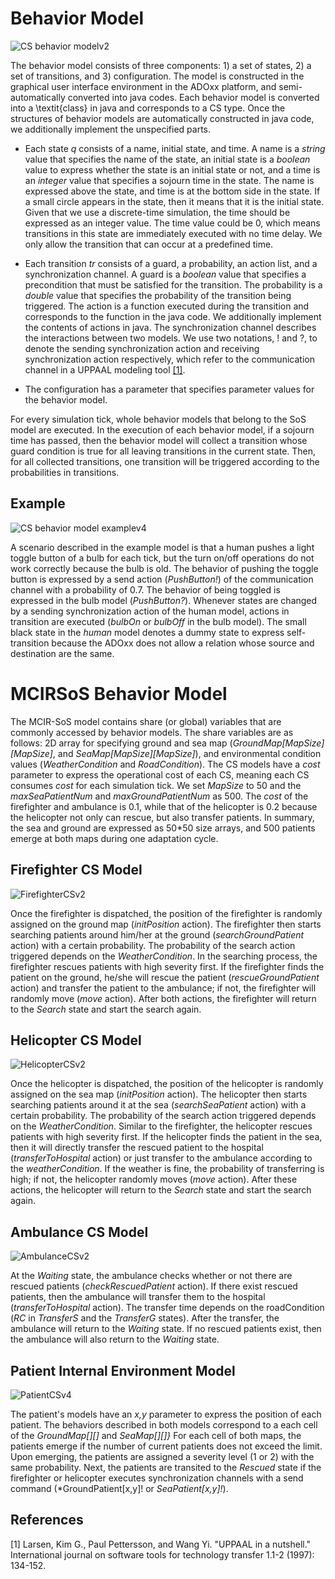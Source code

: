 # Behavior Model
![CS behavior modelv2](https://user-images.githubusercontent.com/23732725/106094399-47498300-6175-11eb-91eb-b0a92257c59c.png)

The behavior model consists of three components: 1) a set of states, 2) a set of transitions, and 3) configuration. The model is constructed in the graphical user interface environment in the ADOxx platform, and semi-automatically converted into java codes. Each behavior model is converted into a \textit{class} in java and corresponds to a CS type. Once the structures of behavior models are automatically constructed in java code, we additionally implement the unspecified parts.

- Each state *q* consists of a name, initial state, and time. A name is a *string* value that specifies the name of the state, an initial state is a *boolean* value to express whether the state is an initial state or not, and a time is an *integer* value that specifies a sojourn time in the state. The name is expressed above the state, and time is at the bottom side in the state. If a small circle appears in the state, then it means that it is the initial state. Given that we use a discrete-time simulation, the time should be expressed as an integer value. The time value could be 0, which means transitions in this state are immediately executed with no time delay. We only allow the transition that can occur at a predefined time.

- Each transition *tr* consists of a guard, a probability, an action list, and a synchronization channel. A guard is a *boolean* value that specifies a precondition that must be satisfied for the transition. The probability is a *double* value that specifies the probability of the transition being triggered. The action is a function executed during the transition and corresponds to the function in the java code. We additionally implement the contents of actions in java. The synchronization channel describes the interactions between two models. We use two notations, ! and ?, to denote the sending synchronization action and receiving synchronization action respectively, which refer to the communication channel in a UPPAAL modeling tool [[1]](#1).

- The configuration has a parameter that specifies parameter values for the behavior model.

For every simulation tick, whole behavior models that belong to the SoS model are executed. In the execution of each behavior model, if a sojourn time has passed, then the behavior model will collect a transition whose guard condition is true for all leaving transitions in the current state. Then, for all collected transitions, one transition will be triggered according to the probabilities in transitions.

## Example

![CS behavior model examplev4](https://user-images.githubusercontent.com/23732725/106096866-aa3d1900-6179-11eb-92a2-3b0e4e9b4e20.PNG)

A scenario described in the example model is that a human pushes a light toggle button of a bulb for each tick, but the turn on/off operations do not work correctly because the bulb is old. The behavior of pushing the toggle button is expressed by a send action (*PushButton!*) of the communication channel with a probability of 0.7. The behavior of being toggled is expressed in the bulb model (*PushButton?*). Whenever states are changed by a sending synchronization action of the human model, actions in transition are executed (*bulbOn* or *bulbOff* in the bulb model). The small black state in the *human* model denotes a dummy state to express self-transition because the ADOxx does not allow a relation whose source and destination are the same.

# MCIRSoS Behavior Model
The MCIR-SoS model contains share (or global) variables that are commonly accessed by behavior models. The share variables are as follows: 2D array for specifying ground and sea map (*GroundMap[MapSize][MapSize]*, and *SeaMap[MapSize][MapSize]*), and environmental condition values (*WeatherCondition* and *RoadCondition*).
The CS models have a *cost* parameter to express the operational cost of each CS, meaning each CS consumes *cost* for each simulation tick. We set *MapSize* to 50 and the *maxSeaPatientNum* and *maxGroundPatientNum* as 500. The *cost* of the firefighter and ambulance is 0.1, while that of the helicopter is 0.2 because the helicopter not only can rescue, but also transfer patients. In summary, the sea and ground are expressed as 50*50 size arrays, and 500 patients emerge at both maps during one adaptation cycle.
## Firefighter CS Model
![FirefighterCSv2](https://user-images.githubusercontent.com/23732725/106094561-8ed00f00-6175-11eb-92f7-5aa6ddd271a9.png)

Once the firefighter is dispatched, the position of the firefighter is randomly assigned on the ground map (*initPosition* action). The firefighter then starts searching patients around him/her at the ground (*searchGroundPatient* action) with a certain probability. The probability of the search action triggered depends on the *WeatherCondition*. In the searching process, the firefighter rescues patients with high severity first. If the firefighter finds the patient on the ground, he/she will rescue the patient (*rescueGroundPatient* action) and transfer the patient to the ambulance; if not, the firefighter will randomly move (*move* action). After both actions, the firefighter will return to the *Search* state and start the search again.
## Helicopter CS Model
![HelicopterCSv2](https://user-images.githubusercontent.com/23732725/106094563-90013c00-6175-11eb-80e6-9fef852bf530.png)

Once the helicopter is dispatched, the position of the helicopter is randomly assigned on the sea map (*initPosition* action). The helicopter then starts searching patients around it at the sea (*searchSeaPatient* action) with a certain probability. The probability of the search action triggered depends on the *WeatherCondition*. Similar to the firefighter, the helicopter rescues patients with high severity first. If the helicopter finds the patient in the sea, then it will directly transfer the rescued patient to the hospital (*transferToHospital* action) or just transfer to the ambulance according to the *weatherCondition*. If the weather is fine, the probability of transferring is high; if not, the helicopter randomly moves (*move* action). After these actions, the helicopter will return to the *Search* state and start the search again.
## Ambulance CS Model
![AmbulanceCSv2](https://user-images.githubusercontent.com/23732725/106094577-955e8680-6175-11eb-808a-c59a224bd5e7.png)

At the *Waiting* state, the ambulance checks whether or not there are rescued patients (*checkRescuedPatient* action). If there exist rescued patients, then the ambulance will transfer them to the hospital (*transferToHospital* action). The transfer time depends on the roadCondition (*RC* in *TransferS* and the *TransferG* states). After the transfer, the ambulance will return to the *Waiting* state. If no rescued patients exist, then the ambulance will also return to the *Waiting* state.
## Patient Internal Environment Model
![PatientCSv4](https://user-images.githubusercontent.com/23732725/106094590-998aa400-6175-11eb-8b5c-8151f853c923.png)

The patient's models have an *x,y* parameter to express the position of each patient. The behaviors described in both models correspond to a each cell of the *GroundMap[][]* and *SeaMap[][]}* For each cell of both maps, the patients emerge if the number of current patients does not exceed the limit. Upon emerging, the patients are assigned a severity level (1 or 2) with the same probability. Next, the patients are transited to the *Rescued* state if the firefighter or helicopter executes synchronization channels with a send command (*GroundPatient[x,y]! or *SeaPatient[x,y]!*).

## References
<a id="1">[1]</a> 
Larsen, Kim G., Paul Pettersson, and Wang Yi. "UPPAAL in a nutshell." International journal on software tools for technology transfer 1.1-2 (1997): 134-152.
